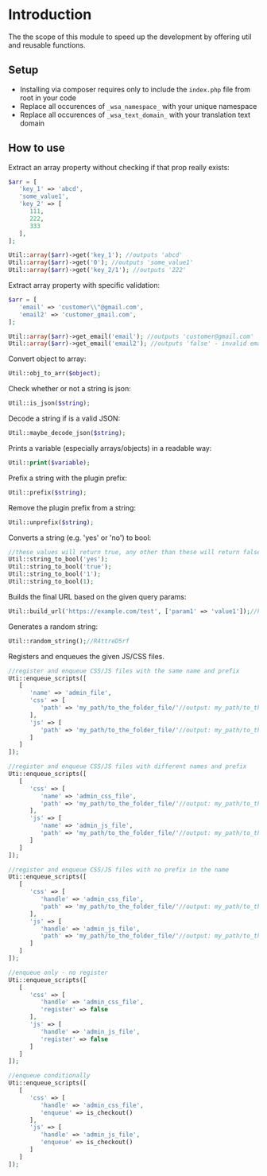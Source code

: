 # Introduction

The the scope of this module to speed up the development by offering util and reusable functions.

## Setup

* Installing via composer requires only to include the `index.php` file from root in your code
* Replace all occurences of `_wsa_namespace_` with your unique namespace
* Replace all occurences of `_wsa_text_domain_` with your translation text domain

## How to use

Extract an array property without checking if that prop really exists:

```php
$arr = [
   'key_1' => 'abcd',
   'some_value1',
   'key_2' => [
      111,
      222,
      333
   ],
];

Util::array($arr)->get('key_1'); //outputs 'abcd'
Util::array($arr)->get('0'); //outputs 'some_value1'
Util::array($arr)->get('key_2/1'); //outputs '222'
```

Extract array property with specific validation:

```php
$arr = [
   'email' => 'customer\\"@gmail.com',
   'email2' => 'customer_gmail.com',
];

Util::array($arr)->get_email('email'); //outputs 'customer@gmail.com'
Util::array($arr)->get_email('email2'); //outputs 'false' - invalid email
```

Convert object to array:

```php
Util::obj_to_arr($object);
```

Check whether or not a string is json:

```php
Util::is_json($string);
```

Decode a string if is a valid JSON:

```php
Util::maybe_decode_json($string);
```

Prints a variable (especially arrays/objects) in a readable way:

```php
Util::print($variable);
```

Prefix a string with the plugin prefix:

```php
Util::prefix($string);
```

Remove the plugin prefix from a string:

```php
Util::unprefix($string);
```

Converts a string (e.g. 'yes' or 'no') to bool:

```php
//these values will return true, any other than these will return false
Util::string_to_bool('yes');
Util::string_to_bool('true');
Util::string_to_bool('1');
Util::string_to_bool(1);
```

Builds the final URL based on the given query params:

```php
Util::build_url('https://example.com/test', ['param1' => 'value1']);//https://example.com/test?param1=value1
```

Generates a random string:

```php
Util::random_string();//R4ttreD5rf
```

Registers and enqueues the given JS/CSS files.

```php
//register and enqueue CSS/JS files with the same name and prefix
Uti::enqueue_scripts([
   [
      'name' => 'admin_file',
      'css' => [
         'path' => 'my_path/to_the_folder_file/'//output: my_path/to_the_folder_file/{prefix}-admin_file.css
      ],
      'js' => [
         'path' => 'my_path/to_the_folder_file/'//output: my_path/to_the_folder_file/{prefix}-admin_file.js
      ]
   ]
]);

//register and enqueue CSS/JS files with different names and prefix
Uti::enqueue_scripts([
   [
      'css' => [
         'name' => 'admin_css_file',
         'path' => 'my_path/to_the_folder_file/'//output: my_path/to_the_folder_file/{prefix}-admin_css_file.css
      ],
      'js' => [
         'name' => 'admin_js_file',
         'path' => 'my_path/to_the_folder_file/'//output: my_path/to_the_folder_file/{prefix}-admin_js_file.js
      ]
   ]
]);

//register and enqueue CSS/JS files with no prefix in the name
Uti::enqueue_scripts([
   [
      'css' => [
         'handle' => 'admin_css_file',
         'path' => 'my_path/to_the_folder_file/'//output: my_path/to_the_folder_file/admin_css_file.css
      ],
      'js' => [
         'handle' => 'admin_js_file',
         'path' => 'my_path/to_the_folder_file/'//output: my_path/to_the_folder_file/admin_js_file.js
      ]
   ]
]);

//enqueue only - no register
Uti::enqueue_scripts([
   [
      'css' => [
         'handle' => 'admin_css_file',
         'register' => false
      ],
      'js' => [
         'handle' => 'admin_js_file',
         'register' => false
      ]
   ]
]);

//enqueue conditionally
Uti::enqueue_scripts([
   [
      'css' => [
         'handle' => 'admin_css_file',
         'enqueue' => is_checkout()
      ],
      'js' => [
         'handle' => 'admin_js_file',
         'enqueue' => is_checkout()
      ]
   ]
]);
```